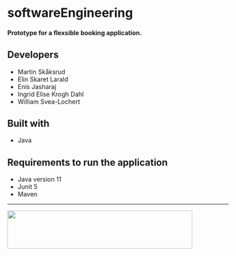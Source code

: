 # softwareEngineering

#### Prototype for a flexsible booking application.
## Developers

- Martin Skåksrud
- Elin Skaret Larald
- Enis Jasharaj
- Ingrid Elise Krogh Dahl
- William Svea-Lochert    


## Built with
- Java

## Requirements to run the application
- Java version 11
- Junit 5
- Maven
<hr>

<img height="87" width="421" src="https://blogg.hiof.no/fremmedsprak/files/2015/02/logo_hiof_sort.png"> </img>


